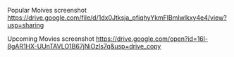 Popular Moives screenshot
https://drive.google.com/file/d/1dx0Jtksja_pfiqhyYkmFlBmIwlkxy4e4/view?usp=sharing

Upcoming Movies screenshot
https://drive.google.com/open?id=16l-8gAR1HX-UUnTAVLO1B67jNiOzls7q&usp=drive_copy
